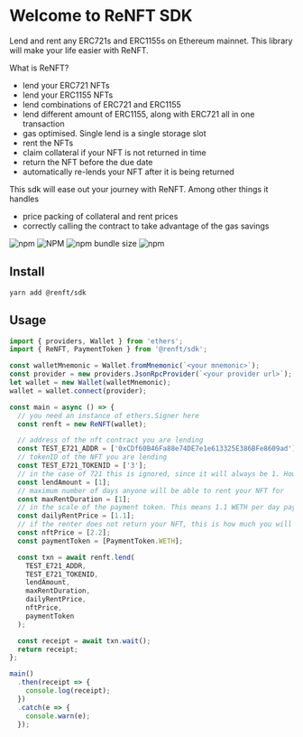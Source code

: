 # Welcome to ReNFT SDK

Lend and rent any ERC721s and ERC1155s on Ethereum mainnet. This library will make your life easier with ReNFT.

What is ReNFT?

- lend your ERC721 NFTs
- lend your ERC1155 NFTs
- lend combinations of ERC721 and ERC1155
- lend different amount of ERC1155, along with ERC721 all in one transaction
- gas optimised. Single lend is a single storage slot
- rent the NFTs
- claim collateral if your NFT is not returned in time
- return the NFT before the due date
- automatically re-lends your NFT after it is being returned

This sdk will ease out your journey with ReNFT. Among other things it handles

- price packing of collateral and rent prices
- correctly calling the contract to take advantage of the gas savings

![npm](https://img.shields.io/npm/v/@renft/sdk?style=for-the-badge)
![NPM](https://img.shields.io/npm/l/@renft/sdk?style=for-the-badge)
![npm bundle size](https://img.shields.io/bundlephobia/min/@renft/sdk?style=for-the-badge)
![npm](https://img.shields.io/npm/dm/@renft/sdk?style=for-the-badge)

## Install

`yarn add @renft/sdk`

## Usage

```javascript
import { providers, Wallet } from 'ethers';
import { ReNFT, PaymentToken } from '@renft/sdk';

const walletMnemonic = Wallet.fromMnemonic(`<your mnemonic>`);
const provider = new providers.JsonRpcProvider(`<your provider url>`);
let wallet = new Wallet(walletMnemonic);
wallet = wallet.connect(provider);

const main = async () => {
  // you need an instance of ethers.Signer here
  const renft = new ReNFT(wallet);

  // address of the nft contract you are lending
  const TEST_E721_ADDR = ['0xCDf60B46Fa88e74DE7e1e613325E386BFe8609ad'];
  // tokenID of the NFT you are lending
  const TEST_E721_TOKENID = ['3'];
  // in the case of 721 this is ignored, since it will always be 1. However, very useful for semi-fungible 1155s
  const lendAmount = [1];
  // maximum number of days anyone will be able to rent your NFT for
  const maxRentDuration = [1];
  // in the scale of the payment token. This means 1.1 WETH per day payment to rent the NFT out
  const dailyRentPrice = [1.1];
  // if the renter does not return your NFT, this is how much you will get back, i.e. 2.2 WETH
  const nftPrice = [2.2];
  const paymentToken = [PaymentToken.WETH];

  const txn = await renft.lend(
    TEST_E721_ADDR,
    TEST_E721_TOKENID,
    lendAmount,
    maxRentDuration,
    dailyRentPrice,
    nftPrice,
    paymentToken
  );

  const receipt = await txn.wait();
  return receipt;
};

main()
  .then(receipt => {
    console.log(receipt);
  })
  .catch(e => {
    console.warn(e);
  });
```
